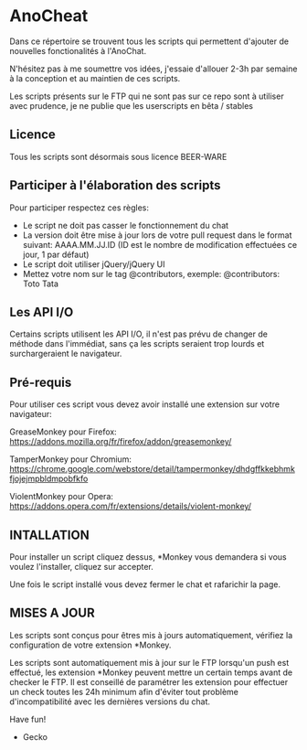 AnoCheat
========

Dans ce répertoire se trouvent tous les scripts qui permettent d'ajouter de nouvelles fonctionalités à l'AnoChat.

N'hésitez pas à me soumettre vos idées, j'essaie d'allouer 2-3h par semaine à la conception et au maintien de ces scripts.

Les scripts présents sur le FTP qui ne sont pas sur ce repo sont à utiliser avec prudence, je ne publie que les userscripts en bêta / stables

## Licence
Tous les scripts sont désormais sous licence BEER-WARE

## Participer à l'élaboration des scripts
Pour participer respectez ces règles:

- Le script ne doit pas casser le fonctionnement du chat
- La version doit être mise à jour lors de votre pull request dans le format suivant: AAAA.MM.JJ.ID (ID est le nombre de modification effectuées ce jour, 1 par défaut)
- Le script doit utiliser jQuery/jQuery UI
- Mettez votre nom sur le tag @contributors, exemple:
@contributors: Toto <mail>
               Tata <mail>


## Les API I/O
Certains scripts utilisent les API I/O, il n'est pas prévu de changer de méthode dans l'immédiat, sans ça les scripts seraient trop lourds et surchargeraient le navigateur.

## Pré-requis

Pour utiliser ces script vous devez avoir installé une extension sur votre navigateur:

GreaseMonkey pour Firefox: https://addons.mozilla.org/fr/firefox/addon/greasemonkey/

TamperMonkey pour Chromium: https://chrome.google.com/webstore/detail/tampermonkey/dhdgffkkebhmkfjojejmpbldmpobfkfo

ViolentMonkey pour Opera: https://addons.opera.com/fr/extensions/details/violent-monkey/

## INTALLATION

Pour installer un script cliquez dessus, *Monkey vous demandera si vous voulez l'installer, cliquez sur accepter.

Une fois le script installé vous devez fermer le chat et rafarichir la page.

## MISES A JOUR

Les scripts sont conçus pour êtres mis à jours automatiquement, vérifiez la configuration de votre extension *Monkey.

Les scripts sont automatiquement mis à jour sur le FTP lorsqu'un push est effectué, les extension *Monkey peuvent mettre un certain temps avant de checker le FTP. Il est conseillé de paramétrer les extension pour effectuer un check toutes les 24h minimum afin d'éviter tout problème d'incompatibilité avec les dernières versions du chat.

Have fun!

- Gecko
